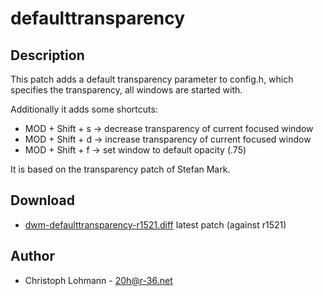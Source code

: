 defaulttransparency
===================

Description
-----------
This patch adds a default transparency parameter to config.h, which specifies the
transparency, all windows are started with.

Additionally it adds some shortcuts:

* MOD + Shift + s -> decrease transparency of current focused window
* MOD + Shift + d -> increase transparency of current focused window
* MOD + Shift + f -> set window to default opacity (.75)

It is based on the transparency patch of Stefan Mark.

Download
--------
* [dwm-defaulttransparency-r1521.diff](dwm-defaulttransparency-r1521.diff)
  latest patch (against r1521)

Author
------
* Christoph Lohmann - <20h@r-36.net>

